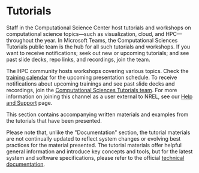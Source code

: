 # Tutorials

Staff in the Computational Science Center host tutorials and workshops on computational science topics—such as visualization, cloud, and HPC—throughout the year. In Microsoft Teams, the Computational Sciences Tutorials public team is the hub for all such tutorials and workshops.  If you want to receive notifications; seek out new or upcoming tutorials; and see past slide decks, repo links, and recordings, join the team.


The HPC community hosts workshops covering various topics. Check the [training calendar](../index.md) for the upcoming presentation schedule. To receive notifications about upcoming trainings and see past slide decks and recordings, join the [Computational Sciences Tutorials team](https://teams.microsoft.com/l/team/19%3a6nLmPDt9QHQMEuLHVBaxfsitEZSGH6oXT6lyVauMvXY1%40thread.tacv2/conversations?groupId=22ad3c7b-a45a-4880-b8b4-b70b989f1344&tenantId=a0f29d7e-28cd-4f54-8442-7885aee7c080). For more information on joining this channel as a user external to NREL, see our [Help and Support](../Documentation/help.md) page.

This section contains accompanying written materials and examples from the tutorials that have been presented. 

Please note that, unlike the "Documentation" section, the tutorial materials are not continually updated to reflect system changes or evolving best practices for the material presented. The tutorial materials offer helpful general information and introduce key concepts and tools, but for the latest system and software specifications, please refer to the official [technical documentation](../index.md).
